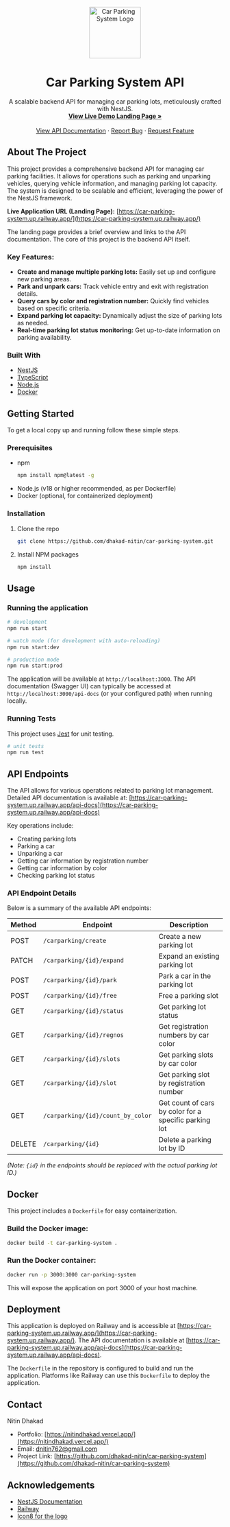 <p align="center">
  <img src="https://github.com/user-attachments/assets/c6f395b4-22d8-477c-a0de-e2afd6fff8ea" width="120" alt="Car Parking System Logo" />
</p>

<h1 align="center">Car Parking System API</h1>

<p align="center">
  A scalable backend API for managing car parking lots, meticulously crafted with NestJS.
  <br />
  <a href="https://car-parking-system.up.railway.app/" target="_blank"><strong>View Live Demo Landing Page »</strong></a>
  <br />
  <br />
  <a href="https://car-parking-system.up.railway.app/api-docs" target="_blank">View API Documentation</a>
  ·
  <a href="https://github.com/dhakad-nitin/car-parking-system/issues" target="_blank">Report Bug</a>
  ·
  <a href="https://github.com/dhakad-nitin/car-parking-system/issues" target="_blank">Request Feature</a>
</p>

## About The Project

This project provides a comprehensive backend API for managing car parking facilities. It allows for operations such as parking and unparking vehicles, querying vehicle information, and managing parking lot capacity. The system is designed to be scalable and efficient, leveraging the power of the NestJS framework.

**Live Application URL (Landing Page):** [https://car-parking-system.up.railway.app/](https://car-parking-system.up.railway.app/)

The landing page provides a brief overview and links to the API documentation. The core of this project is the backend API itself.

### Key Features:

*   **Create and manage multiple parking lots:** Easily set up and configure new parking areas.
*   **Park and unpark cars:** Track vehicle entry and exit with registration details.
*   **Query cars by color and registration number:** Quickly find vehicles based on specific criteria.
*   **Expand parking lot capacity:** Dynamically adjust the size of parking lots as needed.
*   **Real-time parking lot status monitoring:** Get up-to-date information on parking availability.

### Built With

*   [NestJS](https://nestjs.com/)
*   [TypeScript](https://www.typescriptlang.org/)
*   [Node.js](https://nodejs.org/)
*   [Docker](https://www.docker.com/)

## Getting Started

To get a local copy up and running follow these simple steps.

### Prerequisites

*   npm
    ```sh
    npm install npm@latest -g
    ```
*   Node.js (v18 or higher recommended, as per Dockerfile)
*   Docker (optional, for containerized deployment)

### Installation

1.  Clone the repo
    ```sh
    git clone https://github.com/dhakad-nitin/car-parking-system.git
    ```
2.  Install NPM packages
    ```sh
    npm install
    ```

## Usage

### Running the application

```bash
# development
npm run start

# watch mode (for development with auto-reloading)
npm run start:dev

# production mode
npm run start:prod
```

The application will be available at `http://localhost:3000`. The API documentation (Swagger UI) can typically be accessed at `http://localhost:3000/api-docs` (or your configured path) when running locally.

### Running Tests

This project uses [Jest](https://jestjs.io/) for unit testing.

```bash
# unit tests
npm run test
```

## API Endpoints

The API allows for various operations related to parking lot management. Detailed API documentation is available at:
[https://car-parking-system.up.railway.app/api-docs](https://car-parking-system.up.railway.app/api-docs)

Key operations include:
*   Creating parking lots
*   Parking a car
*   Unparking a car
*   Getting car information by registration number
*   Getting car information by color
*   Checking parking lot status

### API Endpoint Details

Below is a summary of the available API endpoints:

| Method | Endpoint                               | Description                                            |
|--------|----------------------------------------|--------------------------------------------------------|
| POST   | `/carparking/create`                   | Create a new parking lot                               |
| PATCH  | `/carparking/{id}/expand`              | Expand an existing parking lot                         |
| POST   | `/carparking/{id}/park`                | Park a car in the parking lot                          |
| POST   | `/carparking/{id}/free`                | Free a parking slot                                    |
| GET    | `/carparking/{id}/status`              | Get parking lot status                                 |
| GET    | `/carparking/{id}/regnos`              | Get registration numbers by car color                  |
| GET    | `/carparking/{id}/slots`               | Get parking slots by car color                         |
| GET    | `/carparking/{id}/slot`                | Get parking slot by registration number                |
| GET    | `/carparking/{id}/count_by_color`      | Get count of cars by color for a specific parking lot  |
| DELETE | `/carparking/{id}`                     | Delete a parking lot by ID                             |

*(Note: `{id}` in the endpoints should be replaced with the actual parking lot ID.)*

## Docker

This project includes a `Dockerfile` for easy containerization.

### Build the Docker image:

```bash
docker build -t car-parking-system .
```

### Run the Docker container:

```bash
docker run -p 3000:3000 car-parking-system
```
This will expose the application on port 3000 of your host machine.

## Deployment

This application is deployed on Railway and is accessible at [https://car-parking-system.up.railway.app/](https://car-parking-system.up.railway.app/). The API documentation is available at [https://car-parking-system.up.railway.app/api-docs](https://car-parking-system.up.railway.app/api-docs).

The `Dockerfile` in the repository is configured to build and run the application. Platforms like Railway can use this `Dockerfile` to deploy the application.

## Contact

Nitin Dhakad
*   Portfolio: [https://nitindhakad.vercel.app/](https://nitindhakad.vercel.app/)
*   Email: dnitin762@gmail.com
*   Project Link: [https://github.com/dhakad-nitin/car-parking-system](https://github.com/dhakad-nitin/car-parking-system)

## Acknowledgements

*   [NestJS Documentation](https://docs.nestjs.com)
*   [Railway](https://railway.app/)
*   [Icon8 for the logo](https://icons8.com)
